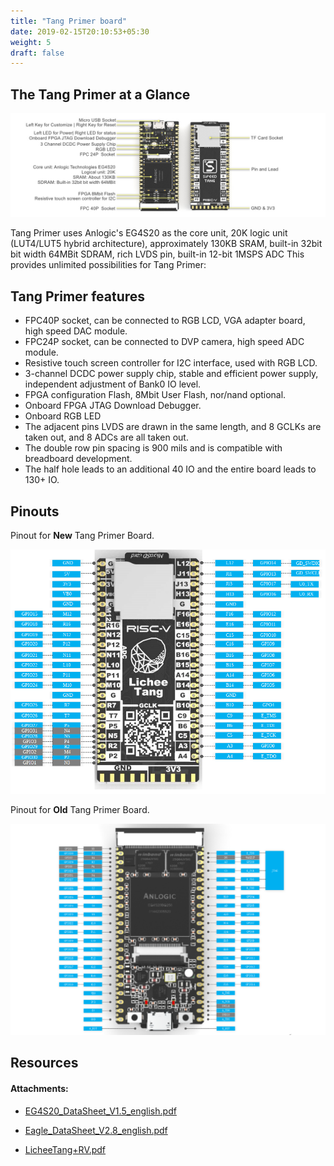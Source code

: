 ```yaml
---
title: "Tang Primer board"
date: 2019-02-15T20:10:53+05:30
weight: 5
draft: false
---
```


## The Tang Primer at a Glance

![Tang Primer at a Glance](/hardware-overview/lichee-tang/images/TANG_DD.jpg "Tang Primer at a Glance")

Tang Primer uses Anlogic's EG4S20 as the core unit, 20K logic unit (LUT4/LUT5 hybrid architecture), approximately 130KB SRAM, built-in 32bit bit width 64MBit SDRAM, rich LVDS pin, built-in 12-bit 1MSPS ADC This provides unlimited possibilities for Tang Primer:

## Tang Primer features

+ FPC40P socket, can be connected to RGB LCD, VGA adapter board, high speed DAC module.
+ FPC24P socket, can be connected to DVP camera, high speed ADC module.
+ Resistive touch screen controller for I2C interface, used with RGB LCD.
+ 3-channel DCDC power supply chip, stable and efficient power supply, independent adjustment of Bank0 IO level.
+ FPGA configuration Flash, 8Mbit User Flash, nor/nand optional.
+ Onboard FPGA JTAG Download Debugger.
+ Onboard RGB LED
+ The adjacent pins LVDS are drawn in the same length, and 8 GCLKs are taken out, and 8 ADCs are all taken out.
+ The double row pin spacing is 900 mils and is compatible with breadboard development.
+ The half hole leads to an additional 40 IO and the entire board leads to 130+ IO.

## Pinouts

Pinout for **New** Tang Primer Board.

![Tang Primer at a Glance](/hardware-overview/lichee-tang/images/newtang_pinout.png?width=45pc "Tang Primer at a Glance")

Pinout for **Old** Tang Primer Board.

![Tang Primer at a Glance](/hardware-overview/lichee-tang/images/E203_pin.png "Tang Primer at a Glance")

## Resources

#### Attachments:
+ [EG4S20_DataSheet_V1.5_english.pdf](https://github.com/kprasadvnsi/Anlogic_Doc_English/raw/master/EG4S20_DataSheet_V1.5_english.pdf)

+ [Eagle_DataSheet_V2.8_english.pdf](https://github.com/kprasadvnsi/Anlogic_Doc_English/raw/master/Eagle_DataSheet_V2.8_english.pdf)

+ [LicheeTang+RV.pdf](http://dl.sipeed.com/TANG/Primer/HDK/LicheeTang_RV.pdf)